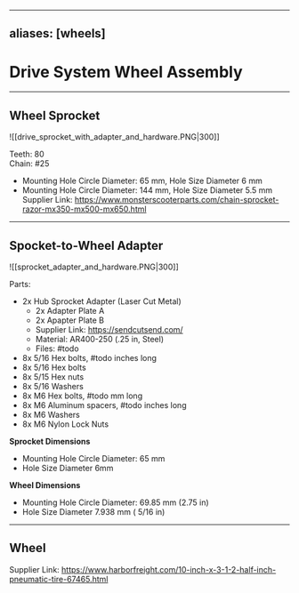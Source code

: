 
---
aliases: [wheels]
---
# Drive System Wheel Assembly

---

## Wheel Sprocket
![[drive_sprocket_with_adapter_and_hardware.PNG|300]]

Teeth: 80  
Chain: #25  
- Mounting Hole Circle Diameter: 65 mm, Hole Size Diameter 6 mm
- Mounting Hole Circle Diameter: 144 mm, Hole Size Diameter 5.5 mm
Supplier Link: https://www.monsterscooterparts.com/chain-sprocket-razor-mx350-mx500-mx650.html


---

## Spocket-to-Wheel Adapter
![[sprocket_adapter_and_hardware.PNG|300]]

Parts:
- 2x Hub Sprocket Adapter (Laser Cut Metal)
	- 2x Adapter Plate A
	- 2x Apapter Plate B 
	- Supplier Link: https://sendcutsend.com/
    - Material: AR400-250 (.25 in, Steel)
	- Files: #todo
- 8x 5/16 Hex bolts, #todo inches long
- 8x 5/16 Hex bolts
- 8x 5/15 Hex nuts
- 8x 5/16 Washers
- 8x M6 Hex bolts,  #todo mm long
- 8x M6 Aluminum spacers, #todo inches long
- 8x M6 Washers
- 8x M6 Nylon Lock Nuts



**Sprocket Dimensions**
- Mounting Hole Circle Diameter: 65 mm
- Hole Size Diameter 6mm

**Wheel  Dimensions**
- Mounting Hole Circle Diameter: 69.85 mm (2.75 in)
-  Hole Size Diameter 7.938 mm ( 5/16 in)

---

## Wheel
Supplier Link: https://www.harborfreight.com/10-inch-x-3-1-2-half-inch-pneumatic-tire-67465.html
